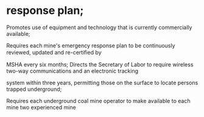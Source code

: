 # response plan;

Promotes use of equipment and technology that is currently commercially available;

Requires each mine's emergency response plan to be continuously reviewed, updated and re-certiﬁed by

MSHA every six months; Directs the Secretary of Labor to require wireless two-way communications and an electronic tracking

system within three years, permitting those on the surface to locate persons trapped underground;

Requires each underground coal mine operator to make available to each mine two experienced mine